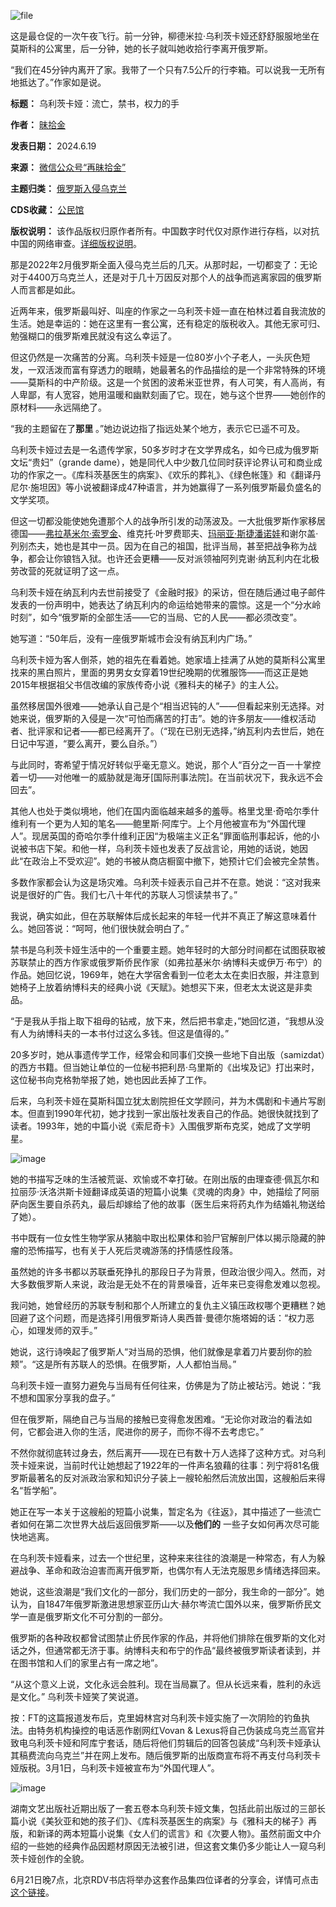 ![file](https://chinadigitaltimes.net/chinese/files/2024/06/image-1718796951565.png)


这是最仓促的一次午夜飞行。前一分钟，柳德米拉·乌利茨卡娅还舒舒服服地坐在莫斯科的公寓里，后一分钟，她的长子就叫她收拾行李离开俄罗斯。


“我们在45分钟内离开了家。我带了一个只有7.5公斤的行李箱。可以说我一无所有地抵达了。”作家如是说。




**标题：** 乌利茨卡娅：流亡，禁书，权力的手  

**作者：**  [昧拾金](https://chinadigitaltimes.net/space/再昧拾金)  

**发表日期：** 2024.6.19  

**来源：** [微信公众号“再昧拾金”](https://web.archive.org/web/https://mp.weixin.qq.com/s/hX9AoaDDOFXJDd6gTK_ukA)  

**主题归类：** [俄罗斯入侵乌克兰](https://chinadigitaltimes.net/space/俄罗斯入侵乌克兰)  

**CDS收藏：** [公民馆](https://chinadigitaltimes.net/space/%E5%85%AC%E6%B0%91%E9%A6%86)  

**版权说明：** 该作品版权归原作者所有。中国数字时代仅对原作进行存档，以对抗中国的网络审查。[详细版权说明](https://chinadigitaltimes.net/chinese/copyright)。


那是2022年2月俄罗斯全面入侵乌克兰后的几天。从那时起，一切都变了：无论对于4400万乌克兰人，还是对于几十万因反对那个人的战争而逃离家园的俄罗斯人而言都是如此。


近两年来，俄罗斯最叫好、叫座的作家之一乌利茨卡娅一直在柏林过着自我流放的生活。她是幸运的：她在这里有一套公寓，还有稳定的版税收入。其他无家可归、勉强糊口的俄罗斯难民就没有这么幸运了。


但这仍然是一次痛苦的分离。乌利茨卡娅是一位80岁小个子老人，一头灰色短发，一双活泼而富有穿透力的眼睛，她最著名的作品描绘的是一个非常特殊的环境——莫斯科的中产阶级。这是一个贫困的波希米亚世界，有人可笑，有人高尚，有人卑鄙，有人宽容，她用温暖和幽默刻画了它。现在，她与这个世界——她创作的原材料——永远隔绝了。


“我的主题留在了**那里** 。”她边说边指了指远处某个地方，表示它已遥不可及。


乌利茨卡娅过去是一名遗传学家，50多岁时才在文学界成名，如今已成为俄罗斯文坛“贵妇”（grande dame），她是同代人中少数几位同时获评论界认可和商业成功的作家之一。《库科茨基医生的病案》、《欢乐的葬礼》、《绿色帐篷》和《翻译丹尼尔·施坦因》等小说被翻译成47种语言，并为她赢得了一系列俄罗斯最负盛名的文学奖项。


但这一切都没能使她免遭那个人的战争所引发的动荡波及。一大批俄罗斯作家移居德国——[弗拉基米尔·索罗金](http://mp.weixin.qq.com/s?__biz=MzkzNjM1OTY0Mg==&mid=2247484170&idx=1&sn=2bc8921e453fbf13df09423568678d54&chksm=c29ea0bff5e929a92076082f7e158d58452366c4d2d9c0894f1249f49c3c4690e17aff7f7d5d&scene=21#wechat_redirect)、维克托·叶罗费耶夫、[玛丽亚·斯捷潘诺娃](http://mp.weixin.qq.com/s?__biz=MzkzNjM1OTY0Mg==&mid=2247486314&idx=1&sn=ff72c5c63e78299f44e509a233da69db&chksm=c29ea8dff5e921c9424b42d1d9bb22786ee1242a105cfba77b2c6fc593d33c2827b27c84d81b&scene=21#wechat_redirect)和谢尔盖·列别杰夫，她也是其中一员。因为在自己的祖国，批评当局，甚至把战争称为战争，都会让你锒铛入狱。也许还会更糟——反对派领袖阿列克谢·纳瓦利内在北极劳改营的死就证明了这一点。


乌利茨卡娅在纳瓦利内去世前接受了《金融时报》的采访，但在随后通过电子邮件发表的一份声明中，她表达了纳瓦利内的命运给她带来的震惊。这是一个“分水岭时刻”，如今“俄罗斯的全部生活——它的当局、它的人民——都必须改变”。


她写道：“50年后，没有一座俄罗斯城市会没有纳瓦利内广场。”


乌利茨卡娅为客人倒茶，她的祖先在看着她。她家墙上挂满了从她的莫斯科公寓里找来的黑白照片，里面的男男女女穿着19世纪晚期的优雅服饰——而这正是她2015年根据祖父书信改编的家族传奇小说《雅科夫的梯子》的主人公。


虽然移居国外很难——她承认自己是个“相当迟钝的人”——但看起来别无选择。对她来说，俄罗斯的入侵是一次“可怕而痛苦的打击”。她的许多朋友——维权活动者、批评家和记者——都已经离开了。（“现在已别无选择，”纳瓦利内去世后，她在日记中写道，“要么离开，要么自杀。”）


与此同时，寄希望于情况好转似乎毫无意义。她说，那个人“百分之一百一十掌控着一切——对他唯一的威胁就是海牙[国际刑事法院]。在当前状况下，我永远不会回去”。


其他人也处于类似境地，他们在国内面临越来越多的羞辱。格里戈里·奇哈尔季什维利有一个更为人知的笔名——鲍里斯·阿库宁。上个月他被宣布为“外国代理人”。现居英国的奇哈尔季什维利正因“为极端主义正名”罪面临刑事起诉，他的小说被书店下架。和他一样，乌利茨卡娅也发表了反战言论，用她的话说，她因此“在政治上不受欢迎”。她的书被从商店橱窗中撤下，她预计它们会被完全禁售。


多数作家都会认为这是场灾难。乌利茨卡娅表示自己并不在意。她说：“这对我来说是很好的广告。我们七八十年代的苏联人习惯读禁书了。”


我说，确实如此，但在苏联解体后成长起来的年轻一代并不真正了解这意味着什么。她回答说：“呵呵，他们很快就会明白了。”


禁书是乌利茨卡娅生活中的一个重要主题。她年轻时的大部分时间都在试图获取被苏联禁止的西方作家或俄罗斯侨民作家（如弗拉基米尔·纳博科夫或伊万·布宁）的作品。她回忆说，1969年，她在大学宿舍看到一位老太太在卖旧衣服，并注意到她椅子上放着纳博科夫的经典小说《天赋》。她想买下来，但老太太说这是非卖品。


“于是我从手指上取下祖母的钻戒，放下来，然后把书拿走，”她回忆道，“我想从没有人为纳博科夫的一本书付过这么多钱。但这是值得的。”


20多岁时，她从事遗传学工作，经常会和同事们交换一些地下自出版（samizdat）的西方书籍。但当她让单位的一位秘书把利昂·乌里斯的《出埃及记》打出来时，这位秘书向克格勃举报了她，她也因此丢掉了工作。


后来，乌利茨卡娅在莫斯科国立犹太剧院担任文学顾问，并为木偶剧和卡通片写剧本。但直到1990年代初，她才找到一家出版社发表自己的作品。她很快就找到了读者。1993年，她的中篇小说《索尼奇卡》入围俄罗斯布克奖，她成了文学明星。


![image](https://chinadigitaltimes.net/chinese/files/2024/06/post-709082-6672c4b73a36b.)


她的书描写乏味的生活被荒诞、欢愉或不幸打破。在刚出版的由理查德·佩瓦尔和拉丽莎·沃洛洪斯卡娅翻译成英语的短篇小说集《灵魂的肉身》中，她描绘了阿丽萨向医生要自杀药丸，最后却嫁给了他的故事（医生后来将药丸作为结婚礼物送给了她）。


书中既有一位女性生物学家从猪脑中取出松果体和验尸官解剖尸体以揭示隐藏的肿瘤的恐怖描写，也有关于人死后灵魂游荡的抒情感性段落。


虽然她的许多书都以苏联垂死挣扎的那段日子为背景，但政治很少闯入。然而，对大多数俄罗斯人来说，政治是无处不在的背景噪音，近年来已变得愈发难以忽视。


我问她，她曾经历的苏联专制和那个人所建立的复仇主义镇压政权哪个更糟糕？她回避了这个问题，而是选择引用俄罗斯诗人奥西普·曼德尔施塔姆的话：“权力恶心，如理发师的双手。”


她说，这行诗唤起了俄罗斯人“对当局的恐惧，他们就像是拿着刀片要刮你的脸颊”。“这是所有苏联人的恐惧。在俄罗斯，人人都怕当局。”


乌利茨卡娅一直努力避免与当局有任何往来，仿佛是为了防止被玷污。她说：“我不想和国家分享我的盘子。”


但在俄罗斯，隔绝自己与当局的接触已变得愈发困难。“无论你对政治的看法如何，它都会进入你的生活，爬进你的房子，而你不得不去考虑它。”


不然你就彻底转过身去，然后离开——现在已有数十万人选择了这种方式。对乌利茨卡娅来说，当前时代让她想起了1922年的一件声名狼藉的往事：列宁将81名俄罗斯最著名的反对派政治家和知识分子装上一艘轮船然后流放出国，这艘船后来得名“哲学船”。


她正在写一本关于这艘船的短篇小说集，暂定名为《往返》，其中描述了一些流亡者如何在第二次世界大战后返回俄罗斯——以及**他们的** 一些子女如何再次尽可能快地逃离。


在乌利茨卡娅看来，过去一个世纪里，这种来来往往的浪潮是一种常态，有人为躲避战争、革命和政治迫害而离开俄罗斯，也偶尔有人无法克服思乡情绪选择回来。


她说，这些浪潮是“我们文化的一部分，我们历史的一部分，我生命的一部分”。她认为，自1847年俄罗斯激进思想家亚历山大·赫尔岑流亡国外以来，俄罗斯侨民文学一直是俄罗斯文化不可分割的一部分。


俄罗斯的各种政权都曾试图禁止侨民作家的作品，并将他们排除在俄罗斯的文化对话之外，但通常都无济于事。纳博科夫和布宁的作品“最终被俄罗斯读者读到，并在图书馆和人们的家里占有一席之地”。


“从这个意义上说，文化永远会胜利。现在当局赢了。但从长远来看，胜利的永远是文化。” 乌利茨卡娅笑了笑说道。


按：FT的这篇报道发布后，克里姆林宫对乌利茨卡娅实施了一次阴险的钓鱼执法。由特务机构操控的电话恶作剧网红Vovan & Lexus将自己伪装成乌克兰高官并致电乌利茨卡娅和阿库宁套话，随后将他们剪辑后的回答包装成“乌利茨卡娅承认其稿费流向乌克兰”并在网上发布。随后俄罗斯的出版商宣布将不再支付乌利茨卡娅版税。3月1日，乌利茨卡娅被宣布为“外国代理人”。


![image](https://chinadigitaltimes.net/chinese/files/2024/06/post-709082-6672c4b74987e.)


湖南文艺出版社近期出版了一套五卷本乌利茨卡娅文集，包括此前出版过的三部长篇小说《美狄亚和她的孩子们》、《库科茨基医生的病案》与《雅科夫的梯子》再版，和新译的两本短篇小说集《女人们的谎言》和《次要人物》。虽然前面文中介绍的一些她的经典作品因题材原因无法被引进，但这套文集仍多少能让人一窥乌利茨卡娅创作的全貌。


6月21日晚7点，北京RDV书店将举办这套作品集四位译者的分享会，详情可点击[这个链接](https://mp.weixin.qq.com/s?__biz=MzU5ODI0NDQ3NQ==&mid=2247582398&idx=7&sn=1b669ec2ebe8683efc392b2c15725235&scene=21#wechat_redirect)。

